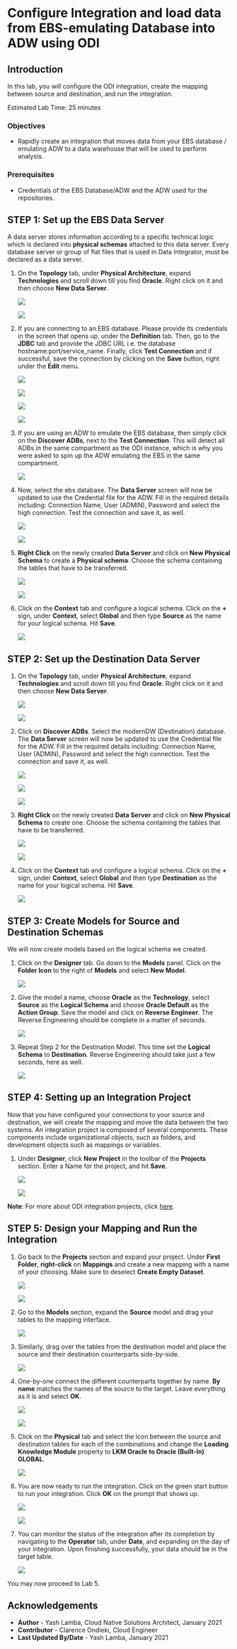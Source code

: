# Configure Integration and load data from EBS-emulating Database into ADW using ODI

## Introduction

In this lab, you will configure the ODI integration, create the mapping between source and destination, and run the integration. 

Estimated Lab Time: 25 minutes

### Objectives

- Rapidly create an integration that moves data from your EBS database / emulating ADW to a data warehouse that will be used to perform analysis.

### Prerequisites

- Credentials of the EBS Database/ADW and the ADW used for the repositories.

## **STEP 1:** Set up the EBS Data Server

A data server stores information according to a specific technical logic which is declared into **physical schemas** attached to this data server. Every database server or group of flat files that is used in Data Integrator, must be declared as a data server. 

1.  On the **Topology** tab, under **Physical Architecture**, expand **Technologies** and scroll down till you find **Oracle**. Right click on it and then choose **New Data Server**.

    ![](./images/4.1.png " ")
    
    ![](./images/4.2.png " ")
    
2. If you are connecting to an EBS database. Please provide its credentials in the screen that opens up, under the **Definition** tab. Then, go to the **JDBC** tab and provide the JDBC URL i.e. the database hostname:port/service_name. Finally, click **Test Connection** and if successful, save the connection by clicking on the **Save** button, right under the **Edit** menu.

    ![](./images/4.4.png " ")
    
    ![](./images/4.5.png " ")
    
    ![](./images/4.6.png " ")
    
    ![](./images/4.10.png " ")
    
3. If you are using an ADW to emulate the EBS database, then simply click on the **Discover ADBs**, next to the **Test Connection**. This will detect all ADBs in the same compartment as the ODI instance, which is why you were asked to spin up the ADW emulating the EBS in the same compartment.

    ![](./images/4.7.png " ")
    
    
4. Now, select the ebs database. The **Data Server** screen will now be updated to use the Credential file for the ADW. Fill in the required details including: Connection Name, User (ADMIN), Password and select the high connection. Test the connection and save it, as well.

    ![](./images/4.8.png " ")
    
    ![](./images/4.9.png " ")

5. **Right Click** on the newly created **Data Server** and click on **New Physical Schema** to create a **Physical schema**. Choose the schema containing the tables that have to be transferred.

    ![](./images/4.11.png " ")
    
    ![](./images/4.12.png " ")

6. Click on the **Context** tab and configure a logical schema. Click on the **+** sign, under **Context**, select **Global** and then type **Source** as the name for your logical schema. Hit **Save**.

    ![](./images/4.13.png " ")
    
## **STEP 2:** Set up the Destination Data Server

1.  On the **Topology** tab, under **Physical Architecture**, expand **Technologies** and scroll down till you find **Oracle**. Right click on it and then choose **New Data Server**.

    ![](./images/4.1.png " ")
    
    ![](./images/4.2.png " ")
    
2. Click on **Discover ADBs**. Select the modernDW (Destination) database. The **Data Server** screen will now be updated to use the Credential file for the ADW. Fill in the required details including: Connection Name, User (ADMIN), Password and select the high connection. Test the connection and save it, as well.

    ![](./images/4.7.png " ")
    
    ![](./images/4.14.png " ")
    
    ![](./images/4.15.png " ")
    
3. **Right Click** on the newly created **Data Server** and click on **New Physical Schema** to create one. Choose the schema containing the tables that have to be transferred.

    ![](./images/4.16.png " ")
    
    ![](./images/4.17.png " ")

6. Click on the **Context** tab and configure a logical schema. Click on the **+** sign, under **Context**, select **Global** and then type **Destination** as the name for your logical schema. Hit **Save**.

    ![](./images/4.18.png " ")
    
## **STEP 3:** Create Models for Source and Destination Schemas

We will now create models based on the logical schema we created. 

1. Click on the **Designer** tab. Go down to the **Models** panel. Click on the **Folder Icon** to the right of **Models** and select **New Model**.

    ![](./images/4.19.png " ")

2. Give the model a name, choose **Oracle** as the **Technology**, select **Source** as the **Logical Schema** and choose **Oracle Default** as the **Action Group**. Save the model and click on **Reverse Engineer**. The Reverse Engineering should be complete in a matter of seconds.

    ![](./images/4.20.png " ")
    
3. Repeat Step 2 for the Destination Model. This time set the **Logical Schema** to **Destination**. Reverse Engineering should take just a few seconds, here as well.

    ![](./images/4.21.png " ")

## **STEP 4:** Setting up an Integration Project

Now that you have configured your connections to your source and destination, we will create the mapping and move the data between the two systems. An integration project is composed of several components. These components include organizational objects, such as folders, and development objects such as mappings or variables.

1. Under **Designer**, click **New Project** in the toolbar of the **Projects** section. Enter a Name for the project, and hit **Save**.

    ![](./images/4.22.png " ")
    
    ![](./images/4.23.png " ")

**Note**: For more about ODI integration projects, click [here](https://docs.oracle.com/middleware/1212/odi/ODIDG/projects.htm#ODIDG311).

## **STEP 5:** Design your Mapping and Run the Integration

1. Go back to the **Projects** section and expand your project. Under **First Folder**, **right-click** on **Mappings** and create a new mapping with a name of your choosing. Make sure to deselect **Create Empty Dataset**.

    ![](./images/4.24.png " ")
    
    ![](./images/4.25.png " ")
    
2. Go to the **Models** section, expand the **Source** model and drag your tables to the mapping interface.
    
    ![](./images/4.26.png " ")

3. Similarly, drag over the tables from the destination model and place the source and their destination counterparts side-by-side. 

    ![](./images/4.27.png " ")
    
4. One-by-one connect the different counterparts together by name. **By name** matches the names of the source to the target. Leave everything as it is and select **OK**.

    ![](./images/4.28.png " ")
    
    ![](./images/4.29.png " ")

5. Click on the **Physical** tab and select the icon between the source and destination tables for each of the combinations and change the **Loading Knowledge Module** property to **LKM Oracle to Oracle (Built-In) GLOBAL**.

    ![](./images/4.30.png " ")

6. You are now ready to run the integration. Click on the green start button to run your integration. Click **OK** on the prompt that shows up.

    ![](./images/4.31.png " ")
    
    ![](./images/4.32.png " ")

7. You can monitor the status of the integration after its completion by navigating to the **Operator** tab, under **Date**, and expanding on the day of your integration. Upon finishing successfully, your data should be in the target table.

    ![](./images/4.33.png " ")

You may now proceed to Lab 5.

## Acknowledgements
- **Author** - Yash Lamba, Cloud Native Solutions Architect, January 2021
- **Contributor** - Clarence Ondieki, Cloud Engineer
- **Last Updated By/Date** - Yash Lamba, January 2021


